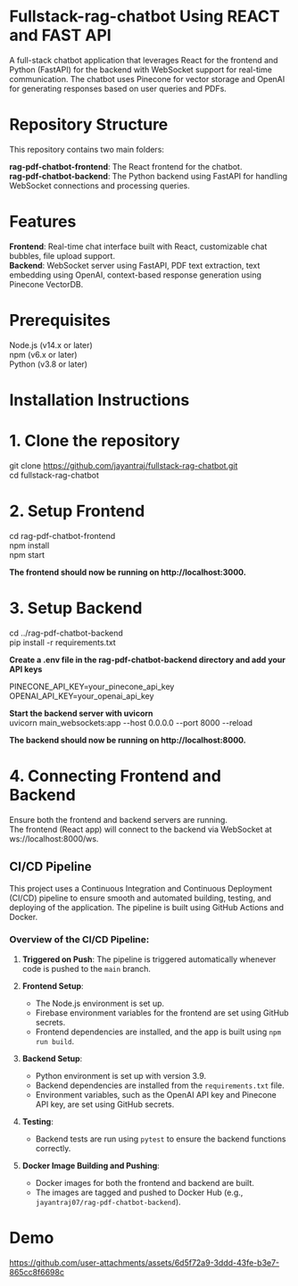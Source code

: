 # Fullstack-rag-chatbot Using REACT and FAST API

A full-stack chatbot application that leverages React for the frontend and Python (FastAPI) for the backend with WebSocket support for real-time communication. The chatbot uses Pinecone for vector storage and OpenAI for generating responses based on user queries and PDFs.

# Repository Structure

This repository contains two main folders:

**rag-pdf-chatbot-frontend**: The React frontend for the chatbot.<br>
**rag-pdf-chatbot-backend**: The Python backend using FastAPI for handling WebSocket connections and processing queries.

# Features
**Frontend**: Real-time chat interface built with React, customizable chat bubbles, file upload support. <br>
**Backend**: WebSocket server using FastAPI, PDF text extraction, text embedding using OpenAI, context-based response generation using Pinecone VectorDB.

# Prerequisites

Node.js (v14.x or later) <br>
npm (v6.x or later) <br>
Python (v3.8 or later) <br>

# Installation Instructions

# 1. Clone the repository
git clone https://github.com/jayantraj/fullstack-rag-chatbot.git <br>
cd fullstack-rag-chatbot <br>

# 2. Setup Frontend
cd rag-pdf-chatbot-frontend <br>
npm install <br>
npm start <br>

**The frontend should now be running on http://localhost:3000.** <br>

# 3. Setup Backend
cd ../rag-pdf-chatbot-backend <br>
pip install -r requirements.txt <br>

**Create a .env file in the rag-pdf-chatbot-backend directory and add your API keys** <br>

PINECONE_API_KEY=your_pinecone_api_key <br>
OPENAI_API_KEY=your_openai_api_key  <br>

**Start the backend server with uvicorn** <br>
uvicorn main_websockets:app --host 0.0.0.0 --port 8000 --reload <br>

**The backend should now be running on http://localhost:8000.**<br>

# 4. Connecting Frontend and Backend
Ensure both the frontend and backend servers are running. <br>
The frontend (React app) will connect to the backend via WebSocket at ws://localhost:8000/ws. <br>


## CI/CD Pipeline

This project uses a Continuous Integration and Continuous Deployment (CI/CD) pipeline to ensure smooth and automated building, testing, and deploying of the application. The pipeline is built using GitHub Actions and Docker.

### Overview of the CI/CD Pipeline:

1. **Triggered on Push**:
   The pipeline is triggered automatically whenever code is pushed to the `main` branch.

2. **Frontend Setup**:
   - The Node.js environment is set up.
   - Firebase environment variables for the frontend are set using GitHub secrets.
   - Frontend dependencies are installed, and the app is built using `npm run build`.

3. **Backend Setup**:
   - Python environment is set up with version 3.9.
   - Backend dependencies are installed from the `requirements.txt` file.
   - Environment variables, such as the OpenAI API key and Pinecone API key, are set using GitHub secrets.

4. **Testing**:
   - Backend tests are run using `pytest` to ensure the backend functions correctly.
   
5. **Docker Image Building and Pushing**:
   - Docker images for both the frontend and backend are built.
   - The images are tagged and pushed to Docker Hub (e.g., `jayantraj07/rag-pdf-chatbot-backend`).


# Demo

https://github.com/user-attachments/assets/6d5f72a9-3ddd-43fe-b3e7-865cc8f6698c




